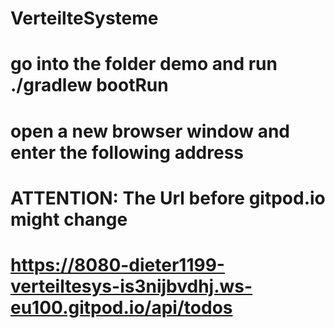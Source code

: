 # VerteilteSysteme
# go into the folder demo and run ./gradlew bootRun
# open a new browser window and enter the following address

# ATTENTION: The Url before gitpod.io might change
# https://8080-dieter1199-verteiltesys-is3nijbvdhj.ws-eu100.gitpod.io/api/todos